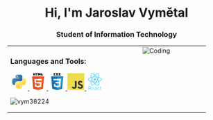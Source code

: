 <h1 align="center">Hi, I'm Jaroslav Vymětal</h1>
<h3 align="center">Student of Information Technology</h3>

<table width="100%" align="center" border: none;">
  <tr>
    <td style="width: 50%; vertical-align: top; text-align: left; border: none;">
      <h3>Languages and Tools:</h3>
      <p>
        <a href="https://www.python.org" target="_blank" rel="noreferrer">
          <img src="https://raw.githubusercontent.com/devicons/devicon/master/icons/python/python-original.svg" alt="python" width="40" height="40"/>
        </a>
        <a href="https://www.w3.org/html/" target="_blank" rel="noreferrer">
          <img src="https://raw.githubusercontent.com/devicons/devicon/master/icons/html5/html5-original-wordmark.svg" alt="html5" width="40" height="40"/>
        </a>
        <a href="https://www.w3schools.com/css/" target="_blank" rel="noreferrer">
          <img src="https://raw.githubusercontent.com/devicons/devicon/master/icons/css3/css3-original-wordmark.svg" alt="css3" width="40" height="40"/>
        </a>
        <a href="https://developer.mozilla.org/en-US/docs/Web/JavaScript" target="_blank" rel="noreferrer">
          <img src="https://raw.githubusercontent.com/devicons/devicon/master/icons/javascript/javascript-original.svg" alt="javascript" width="40" height="40"/>
        </a>
        <a href="https://reactjs.org/" target="_blank" rel="noreferrer">
          <img src="https://raw.githubusercontent.com/devicons/devicon/master/icons/react/react-original-wordmark.svg" alt="react" width="40" height="40"/>
        </a>
      </p>
      <p>
        <img src="https://github-readme-stats.vercel.app/api/top-langs?username=vym38224&show_icons=true&locale=en&layout=compact" alt="vym38224"/>
      </p>
    </td>
    <td style="width: 50%; vertical-align: top; text-align: center; border: none;">
      <img src="https://i.pinimg.com/originals/e1/f3/41/e1f3413bf5036045713341394f617225.gif" alt="Coding" width="500"/>
    </td>
  </tr>
</table>
